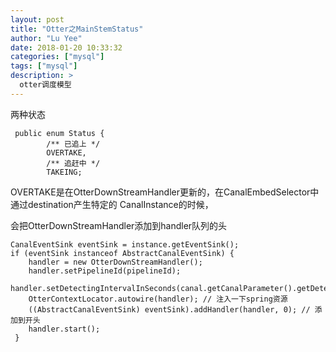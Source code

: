 ```yaml
---
layout: post
title: "Otter之MainStemStatus"
author: "Lu Yee"
date: 2018-01-20 10:33:32
categories: ["mysql"]
tags: ["mysql"]
description: >
  otter调度模型
---
```


两种状态

```
 public enum Status {
        /** 已追上 */
        OVERTAKE,
        /** 追赶中 */
        TAKEING;
```

OVERTAKE是在OtterDownStreamHandler更新的，在CanalEmbedSelector中通过destination产生特定的 CanalInstance的时候，

会把OtterDownStreamHandler添加到handler队列的头

```
CanalEventSink eventSink = instance.getEventSink();
if (eventSink instanceof AbstractCanalEventSink) {
    handler = new OtterDownStreamHandler();
    handler.setPipelineId(pipelineId);
    handler.setDetectingIntervalInSeconds(canal.getCanalParameter().getDetectingIntervalInSeconds());
    OtterContextLocator.autowire(handler); // 注入一下spring资源
    ((AbstractCanalEventSink) eventSink).addHandler(handler, 0); // 添加到开头
    handler.start();
 }
                
```

